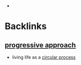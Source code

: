 - 

# Backlinks
## [progressive approach](<progressive approach.md>)
- living life as a [circular process](<circular process.md>)

